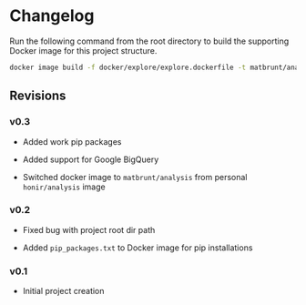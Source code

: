 # Changelog

Run the following command from the root directory to build the supporting Docker image for this project structure.

```bash
docker image build -f docker/explore/explore.dockerfile -t matbrunt/analysis:latest -t matbrunt/analysis:v0.3 .
```

## Revisions

### v0.3

- Added work pip packages

- Added support for Google BigQuery

- Switched docker image to `matbrunt/analysis` from personal `honir/analysis` image

### v0.2

- Fixed bug with project root dir path

- Added `pip_packages.txt` to Docker image for pip installations

### v0.1

- Initial project creation